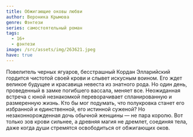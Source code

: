 ```yaml
---
title: Обжигающие оковы любви
author: Вероника Крымова
genre: Фэнтези
series: самостоятельный роман
tags:
  - 16+
  - фэнтези
image: /src/assets/img/263621.jpeg
have: true
---
```

Повелитель черных ягуаров, бесстрашный Кордан Элларийский гордится чистотой своей крови и слывет искусным воином. Его ждет великое будущее и красавица невеста из знатного рода. Но один день, проведенный в замке погибшего вассала, меняет все. Неожиданная встреча с юной незнакомкой переворачивает спланированную и размеренную жизнь. Кто бы мог подумать, что полукровка станет его избранной и единственной, его истинной суженой? Но незаконнорожденная дочь обычной женщины — не пара королю. Вот только зов крови сильнее, а древняя магия не дремлет, соединяя тела, даже когда души стремятся освободиться от обжигающих оков.
